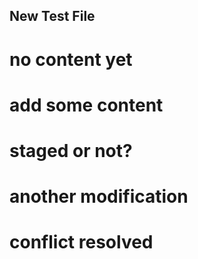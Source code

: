 ## New Test File

# no content yet
# add some content

# staged or not?

# another modification

# conflict resolved

